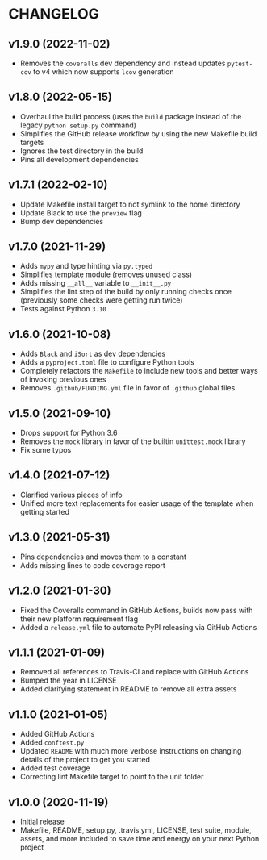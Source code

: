# CHANGELOG

## v1.9.0 (2022-11-02)

- Removes the `coveralls` dev dependency and instead updates `pytest-cov` to v4 which now supports `lcov` generation

## v1.8.0 (2022-05-15)

- Overhaul the build process (uses the `build` package instead of the legacy `python setup.py` command)
- Simplifies the GitHub release workflow by using the new Makefile build targets
- Ignores the test directory in the build
- Pins all development dependencies

## v1.7.1 (2022-02-10)

- Update Makefile install target to not symlink to the home directory
- Update Black to use the `preview` flag
- Bump dev dependencies

## v1.7.0 (2021-11-29)

- Adds `mypy` and type hinting via `py.typed`
- Simplifies template module (removes unused class)
- Adds missing `__all__` variable to `__init__.py`
- Simplifies the lint step of the build by only running checks once (previously some checks were getting run twice)
- Tests against Python `3.10`

## v1.6.0 (2021-10-08)

- Adds `Black` and `iSort` as dev dependencies
- Adds a `pyproject.toml` file to configure Python tools
- Completely refactors the `Makefile` to include new tools and better ways of invoking previous ones
- Removes `.github/FUNDING.yml` file in favor of `.github` global files

## v1.5.0 (2021-09-10)

- Drops support for Python 3.6
- Removes the `mock` library in favor of the builtin `unittest.mock` library
- Fix some typos

## v1.4.0 (2021-07-12)

- Clarified various pieces of info
- Unified more text replacements for easier usage of the template when getting started

## v1.3.0 (2021-05-31)

- Pins dependencies and moves them to a constant
- Adds missing lines to code coverage report

## v1.2.0 (2021-01-30)

- Fixed the Coveralls command in GitHub Actions, builds now pass with their new platform requirement flag
- Added a `release.yml` file to automate PyPI releasing via GitHub Actions

## v1.1.1 (2021-01-09)

- Removed all references to Travis-CI and replace with GitHub Actions
- Bumped the year in LICENSE
- Added clarifying statement in README to remove all extra assets

## v1.1.0 (2021-01-05)

- Added GitHub Actions
- Added `conftest.py`
- Updated `README` with much more verbose instructions on changing details of the project to get you started
- Added test coverage
- Correcting lint Makefile target to point to the unit folder

## v1.0.0 (2020-11-19)

- Initial release
- Makefile, README, setup.py, .travis.yml, LICENSE, test suite, module, assets, and more included to save time and energy on your next Python project
